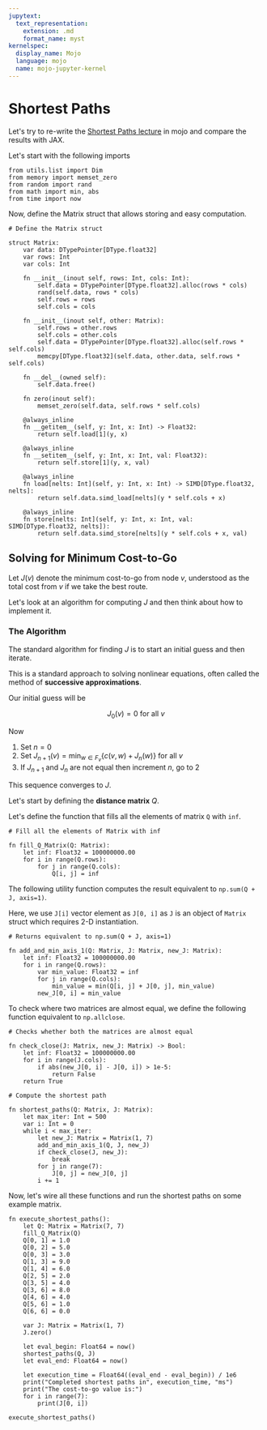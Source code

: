 ```yaml
---
jupytext:
  text_representation:
    extension: .md
    format_name: myst
kernelspec:
  display_name: Mojo
  language: mojo
  name: mojo-jupyter-kernel
---
```



# Shortest Paths

Let's try to re-write the [Shortest Paths lecture](https://jax.quantecon.org/short_path.html)
in mojo and compare the results with JAX.

Let's start with the following imports

```{code-cell} mojo
from utils.list import Dim
from memory import memset_zero
from random import rand
from math import min, abs
from time import now
```

Now, define the Matrix struct that allows storing and easy computation.

```{code-cell} mojo
# Define the Matrix struct

struct Matrix:
    var data: DTypePointer[DType.float32]
    var rows: Int
    var cols: Int

    fn __init__(inout self, rows: Int, cols: Int):
        self.data = DTypePointer[DType.float32].alloc(rows * cols)
        rand(self.data, rows * cols)
        self.rows = rows
        self.cols = cols
    
    fn __init__(inout self, other: Matrix):
        self.rows = other.rows
        self.cols = other.cols
        self.data = DTypePointer[DType.float32].alloc(self.rows * self.cols)
        memcpy[DType.float32](self.data, other.data, self.rows * self.cols)

    fn __del__(owned self):
        self.data.free()

    fn zero(inout self):
        memset_zero(self.data, self.rows * self.cols)

    @always_inline
    fn __getitem__(self, y: Int, x: Int) -> Float32:
        return self.load[1](y, x)

    @always_inline
    fn __setitem__(self, y: Int, x: Int, val: Float32):
        return self.store[1](y, x, val)

    @always_inline
    fn load[nelts: Int](self, y: Int, x: Int) -> SIMD[DType.float32, nelts]:
        return self.data.simd_load[nelts](y * self.cols + x)

    @always_inline
    fn store[nelts: Int](self, y: Int, x: Int, val: SIMD[DType.float32, nelts]):
        return self.data.simd_store[nelts](y * self.cols + x, val)
```

## Solving for Minimum Cost-to-Go

Let $J(v)$ denote the minimum cost-to-go from node $v$,
understood as the total cost from $v$ if we take the best route.

Let's look at an algorithm for computing $J$ and then think about how to
implement it.

### The Algorithm

The standard algorithm for finding $J$ is to start an initial guess
and then iterate.

This is a standard approach to solving nonlinear equations, often called
the method of **successive approximations**.

Our initial guess will be

$$
J_0(v) = 0 \text{ for all } v
$$

Now

1. Set $n = 0$
2. Set $J_{n+1} (v) = \min_{w \in F_v} \{ c(v, w) + J_n(w) \}$ for all $v$
3. If $J_{n+1}$ and $J_n$ are not equal then increment $n$, go to 2

This sequence converges to $J$.

Let's start by defining the **distance matrix** $Q$.

Let's define the function that fills all the elements of matrix `Q` with `inf`.

```{code-cell} mojo
# Fill all the elements of Matrix with inf

fn fill_Q_Matrix(Q: Matrix):
    let inf: Float32 = 100000000.00
    for i in range(Q.rows):
        for j in range(Q.cols):
            Q[i, j] = inf
```

The following utility function computes the result equivalent
to `np.sum(Q + J, axis=1)`.

Here, we use `J[i]` vector element as `J[0, i]` as `J` is an
object of `Matrix` struct which requires 2-D instantiation.

```{code-cell} mojo
# Returns equivalent to np.sum(Q + J, axis=1)

fn add_and_min_axis_1(Q: Matrix, J: Matrix, new_J: Matrix):
    let inf: Float32 = 100000000.00
    for i in range(Q.rows):
        var min_value: Float32 = inf
        for j in range(Q.cols):
            min_value = min(Q[i, j] + J[0, j], min_value)
        new_J[0, i] = min_value
```

To check where two matrices are almost equal, we define
the following function equivalent to `np.allclose`.

```{code-cell} mojo
# Checks whether both the matrices are almost equal

fn check_close(J: Matrix, new_J: Matrix) -> Bool:
    let inf: Float32 = 100000000.00
    for i in range(J.cols):
        if abs(new_J[0, i] - J[0, i]) > 1e-5:
            return False
    return True
```

```{code-cell} mojo
# Compute the shortest path

fn shortest_paths(Q: Matrix, J: Matrix):
    let max_iter: Int = 500
    var i: Int = 0
    while i < max_iter:
        let new_J: Matrix = Matrix(1, 7)
        add_and_min_axis_1(Q, J, new_J)
        if check_close(J, new_J):
            break
        for j in range(7):
            J[0, j] = new_J[0, j]
        i += 1
```

Now, let's wire all these functions and run the shortest paths
on some example matrix.

```{code-cell} mojo
fn execute_shortest_paths():
    let Q: Matrix = Matrix(7, 7)
    fill_Q_Matrix(Q)
    Q[0, 1] = 1.0
    Q[0, 2] = 5.0
    Q[0, 3] = 3.0
    Q[1, 3] = 9.0
    Q[1, 4] = 6.0
    Q[2, 5] = 2.0
    Q[3, 5] = 4.0
    Q[3, 6] = 8.0
    Q[4, 6] = 4.0
    Q[5, 6] = 1.0
    Q[6, 6] = 0.0

    var J: Matrix = Matrix(1, 7)
    J.zero()

    let eval_begin: Float64 = now()
    shortest_paths(Q, J)
    let eval_end: Float64 = now()

    let execution_time = Float64((eval_end - eval_begin)) / 1e6
    print("Completed shortest paths in", execution_time, "ms")
    print("The cost-to-go value is:")
    for i in range(7):
        print(J[0, i])

execute_shortest_paths()
```